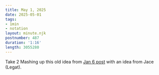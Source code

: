 ```yaml
---
title: May 1, 2025
date: 2025-05-01
tags:
- 1min
- notation
layout: minute.njk
postnumber: 487
duration: '1:16'
length: 3055280
---
```

Take 2 Mashing up this old idea from [Jan 6 post](https://www.listenfaster.com/main/372/) with an idea from Jace (Legat).